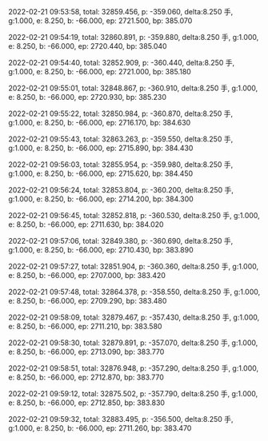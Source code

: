 2022-02-21 09:53:58, total: 32859.456, p: -359.060, delta:8.250 手, g:1.000, e: 8.250, b: -66.000, ep: 2721.500, bp: 385.070

2022-02-21 09:54:19, total: 32860.891, p: -359.880, delta:8.250 手, g:1.000, e: 8.250, b: -66.000, ep: 2720.440, bp: 385.040

2022-02-21 09:54:40, total: 32852.909, p: -360.440, delta:8.250 手, g:1.000, e: 8.250, b: -66.000, ep: 2721.000, bp: 385.180

2022-02-21 09:55:01, total: 32848.867, p: -360.910, delta:8.250 手, g:1.000, e: 8.250, b: -66.000, ep: 2720.930, bp: 385.230

2022-02-21 09:55:22, total: 32850.984, p: -360.870, delta:8.250 手, g:1.000, e: 8.250, b: -66.000, ep: 2716.170, bp: 384.630

2022-02-21 09:55:43, total: 32863.263, p: -359.550, delta:8.250 手, g:1.000, e: 8.250, b: -66.000, ep: 2715.890, bp: 384.430

2022-02-21 09:56:03, total: 32855.954, p: -359.980, delta:8.250 手, g:1.000, e: 8.250, b: -66.000, ep: 2715.620, bp: 384.450

2022-02-21 09:56:24, total: 32853.804, p: -360.200, delta:8.250 手, g:1.000, e: 8.250, b: -66.000, ep: 2714.200, bp: 384.300

2022-02-21 09:56:45, total: 32852.818, p: -360.530, delta:8.250 手, g:1.000, e: 8.250, b: -66.000, ep: 2711.630, bp: 384.020

2022-02-21 09:57:06, total: 32849.380, p: -360.690, delta:8.250 手, g:1.000, e: 8.250, b: -66.000, ep: 2710.430, bp: 383.890

2022-02-21 09:57:27, total: 32851.904, p: -360.360, delta:8.250 手, g:1.000, e: 8.250, b: -66.000, ep: 2707.000, bp: 383.420

2022-02-21 09:57:48, total: 32864.378, p: -358.550, delta:8.250 手, g:1.000, e: 8.250, b: -66.000, ep: 2709.290, bp: 383.480

2022-02-21 09:58:09, total: 32879.467, p: -357.430, delta:8.250 手, g:1.000, e: 8.250, b: -66.000, ep: 2711.210, bp: 383.580

2022-02-21 09:58:30, total: 32879.891, p: -357.070, delta:8.250 手, g:1.000, e: 8.250, b: -66.000, ep: 2713.090, bp: 383.770

2022-02-21 09:58:51, total: 32876.948, p: -357.290, delta:8.250 手, g:1.000, e: 8.250, b: -66.000, ep: 2712.870, bp: 383.770

2022-02-21 09:59:12, total: 32875.502, p: -357.790, delta:8.250 手, g:1.000, e: 8.250, b: -66.000, ep: 2712.850, bp: 383.830

2022-02-21 09:59:32, total: 32883.495, p: -356.500, delta:8.250 手, g:1.000, e: 8.250, b: -66.000, ep: 2711.260, bp: 383.470